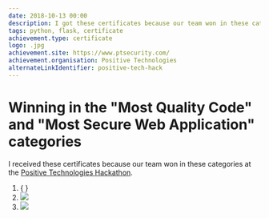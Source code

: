 ```yaml
---
date: 2018-10-13 00:00
description: I got these certificates because our team won in these categories in the [hackathon from Positive Technologies](https://coolone.ru/achievements/positive-tech-hack/).
tags: python, flask, certificate
achievement.type: certificate
logo: .jpg
achievement.site: https://www.ptsecurity.com/
achievement.organisation: Positive Technologies
alternateLinkIdentifier: positive-tech-hack
---
```

# Winning in the "Most Quality Code" and "Most Secure Web Application" categories

I received these certificates because our team won in these categories at the [Positive Technologies Hackathon](https://coolone.ru/achievements/positive-tech-hack/).

1. { }
2. ![ ](2.jpg)
3. ![ ](1.jpg)
